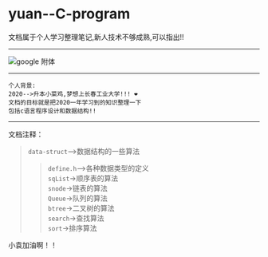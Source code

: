 # yuan--C-program
文档属于个人学习整理笔记,新人技术不够成熟,可以指出!!  
***
![google 附体](https://www.google.com/images/branding/googlelogo/2x/googlelogo_color_92x30dp.png)  

***
```
个人背景:
2020-->升本小菜鸡,梦想上长春工业大学!!! ❤
文档的目标就是把2020一年学习到的知识整理一下
包括c语言程序设计和数据结构!!
```
***
文档注释：
>`data-struct`-->数据结构的一些算法  
>>`define.h`-->各种数据类型的定义  
>>`sqList`->顺序表的算法  
>>`snode`->链表的算法  
>>`Queue`->队列的算法  
>>`btree`->二叉树的算法  
>>`search`->查找算法  
>>`sort`->排序算法  


<kbd>小袁加油啊！！</kbd>